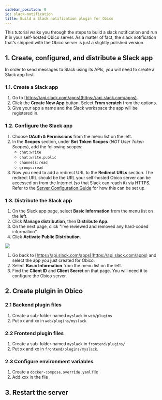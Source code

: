 ```yaml
---
sidebar_position: 0
id: slack-notification
title: Build a Slack notification plugin for Obico
---
```


This tutorial walks you through the steps to build a slack notification and run it in your self-hosted Obico server. As a matter of fact, the slack notification that's shipped with the Obico server is just a slightly polished version.

## 1. Create, configured, and distribute a Slack app

In order to send messages to Slack using its APIs, you will need to create a Slack app first.

### 1.1. Create a Slack app

1. Go to [https://api.slack.com/apps](https://api.slack.com/apps).
1. Click the **Create New App** button. Select **From scratch** from the options.
1. Give your app a name and the Slack workspace the app will be registered in.

### 1.2. Configure the Slack app

1. Choose **OAuth & Permissions** from the menu list on the left.
1. In the **Scopes** section, under **Bot Token Scopes** (*NOT User Token Scopes*), add the following scopes:
    - `chat:write`
    - `chat:write.public`
    - `channels:read`
    - `groups:read`
1. Now you need to add a redirect URL to the **Redirect URLs** section. The redirect URL should be the URL your self-hosted Obico server can be accessed on from the Internet (so that Slack can reach it) via HTTPS. Refer to the [Server Configuration Guide](#) for how this can be set up.

### 1.3. Distribute the Slack app

1. On the Slack app page, select **Basic Information** from the menu list on the left.
1. Click **Manage distribution**, then **Distribute App**.
1. On the next page, click "I've reviewed and removed any hard-coded information".
1. Click **Activate Public Distribution**.

![](/img/tutorials/slack-app-distribution.jpg)

1. Go back to [https://api.slack.com/apps](https://api.slack.com/apps) and select the app you just created for Obico.
1. Select **Basic Information** from the menu list on the left.
1. Find the **Client ID** and **Client Secret** on that page. You will need it to configure the Obico server.

## 2. Create plulgin in Obico

### 2.1 Backend plugin files

1. Create a sub-folder named `myslack` in `web/plugins`
2. Put xx and xx in `web/plugins/myslack`.

### 2.2 Frontend plugin files

1. Create a sub-folder named `myslack` in `frontend/plugins/`
2. Put xx and xx in `frontend/plugins/myslack`.

### 2.3 Configure environment variables

1. Create a `docker-compose.override.yaml` file
2. Add xxx in the file


## 3. Restart the server

